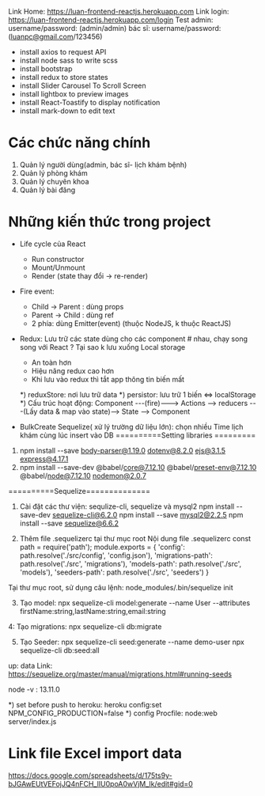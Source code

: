Link Home: https://luan-frontend-reactjs.herokuapp.com
Link login: https://luan-frontend-reactjs.herokuapp.com/login
Test
admin: username/password: (admin/admin)
bác sĩ: username/password: (luanpc@gmail.com/123456)

- install axios to request API
- install node sass to write scss
- install bootstrap
- install redux to store states
- install Slider Carousel To Scroll Screen
- install lightbox to preview images
- install React-Toastify to display notification
- install mark-down to edit text

# Các chức năng chính
1. Quản lý người dùng(admin, bác sĩ- lịch khám bệnh)
2. Quản lý phòng khám
3. Quản lý chuyên khoa
4. Quản lý bài đăng

# Những kiến thức trong project
- Life cycle của React 
    + Run constructor
    + Mount/Unmount
    + Render (state thay đổi -> re-render)

- Fire event:
    + Child -> Parent : dùng props
    + Parent -> Child : dùng ref
    + 2 phía: dùng Emitter(event) (thuộc NodeJS, k thuộc ReactJS)

- Redux: Lưu trữ các state dùng cho các component # nhau, chạy song song với React
? Tại sao k lưu xuống Local storage
    + An toàn hơn
    + Hiệu năng redux cao hơn
    + Khi lưu vào redux thì tắt app thông tin biến mất
    
    *) reduxStore: nơi lưu trữ data
    *) persistor: lưu trữ 1 biến <=> localStorage
    *) Cấu trúc hoạt động:
    Component ---(fire)---> Actions --> reducers ---(Lấy data & map vào state)--> State --> Component
    
- BulkCreate Sequelize( xử lý trường dữ liệu lớn): chọn nhiều Time lịch khám cùng lúc insert vào DB
==========Setting libraries =========
1. npm install --save body-parser@1.19.0 dotenv@8.2.0 ejs@3.1.5 express@4.17.1
2.  npm install --save-dev @babel/core@7.12.10 @babel/preset-env@7.12.10 
@babel/node@7.12.10 nodemon@2.0.7

==========Sequelize==============
1. Cài đặt các thư viện: sequlize-cli, sequelize và mysql2
npm install --save-dev sequelize-cli@6.2.0
npm install --save mysql2@2.2.5
npm install --save sequelize@6.6.2

2. Thêm file .sequelizerc tại thư mục root
Nội dung file .sequelizerc
const path = require('path');
module.exports = {
  'config': path.resolve('./src/config', 'config.json'),
  'migrations-path': path.resolve('./src', 'migrations'),
  'models-path': path.resolve('./src', 'models'),
  'seeders-path': path.resolve('./src', 'seeders')
}

Tại thư mục root, sử dụng câu lệnh: node_modules/.bin/sequelize init

3. Tạo model: 
npx sequelize-cli model:generate --name User --attributes firstName:string,lastName:string,email:string

4: Tạo migrations:
npx sequelize-cli db:migrate

5. Tạo Seeder: npx sequelize-cli seed:generate --name demo-user
	npx sequelize-cli db:seed:all

up: data
Link: https://sequelize.org/master/manual/migrations.html#running-seeds

node -v : 13.11.0

*) set before push to heroku: heroku config:set NPM_CONFIG_PRODUCTION=false
*) config Procfile: node:web server/index.js
# Link file Excel import data
https://docs.google.com/spreadsheets/d/175ts9y-bJGAwEUtVEFojJQ4nFCH_lIU0poA0wVjM_lk/edit#gid=0
